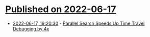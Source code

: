 # [Published on 2022-06-17](index.md)

* [2022-06-17, 19:20:30](https://news.ycombinator.com/item?id=31783019) - [Parallel Search Speeds Up Time Travel Debugging by 4x](https://undo.io/resources/parallel-search-speeds-time-travel-debugging-4x/)
